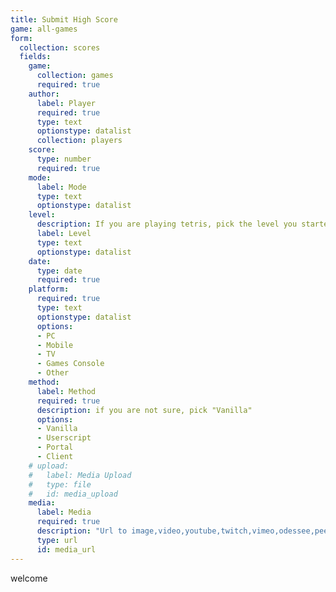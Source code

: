 ```yaml
---
title: Submit High Score
game: all-games
form:
  collection: scores
  fields:
    game:
      collection: games
      required: true
    author:
      label: Player
      required: true
      type: text
      optionstype: datalist
      collection: players
    score:
      type: number
      required: true
    mode:
      label: Mode
      type: text
      optionstype: datalist
    level:
      description: If you are playing tetris, pick the level you started on
      label: Level
      type: text
      optionstype: datalist
    date:
      type: date
      required: true
    platform:
      required: true
      type: text
      optionstype: datalist
      options:
      - PC
      - Mobile
      - TV
      - Games Console
      - Other
    method:
      label: Method
      required: true
      description: if you are not sure, pick "Vanilla"
      options:
      - Vanilla
      - Userscript
      - Portal
      - Client
    # upload:
    #   label: Media Upload
    #   type: file
    #   id: media_upload
    media:
      label: Media
      required: true
      description: "Url to image,video,youtube,twitch,vimeo,odessee,peertube"
      type: url
      id: media_url
---
```

<p>welcome</p>

<script>

  document.addEventListener("DOMContentLoaded", () => {
    const mediaUpload = document.getElementById("media_upload")
      const mediaUrlInput = document.getElementById('media_url');
    // console.log(mediaUpload);
    mediaUpload?.addEventListener("input", () => {

      const file = mediaUpload.files[0];
      const reader = new FileReader();

      reader.onload = function (e) {
        const base64String = e.target.result;
        mediaUrlInput.value = base64String;
        updateUrlFromField(mediaUrlInput);
      };

      reader.readAsDataURL(file);

    })
  })
</script>